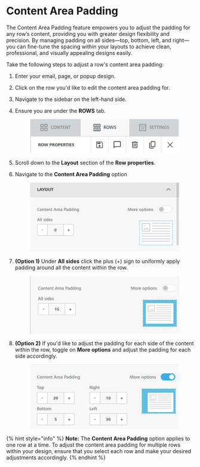 # Content Area Padding

The Content Area Padding feature empowers you to adjust the padding for any row’s content, providing you with greater design flexibility and precision. By managing padding on all sides—top, bottom, left, and right—you can fine-tune the spacing within your layouts to achieve clean, professional, and visually appealing designs easily.

Take the following steps to adjust a row's content area padding:

1. Enter your email, page, or popup design.
2. Click on the row you'd like to edit the content area padding for.
3. Navigate to the sidebar on the left-hand side.
4.  Ensure you are under the **ROWS** tab.

    <div align="left"><figure><img src="../.gitbook/assets/CleanShot 2024-12-12 at 16.50.54.png" alt=""><figcaption></figcaption></figure></div>
5. Scroll down to the **Layout** section of the **Row properties**.
6.  Navigate to the **Content Area Padding** option

    <div align="left"><figure><img src="../.gitbook/assets/CleanShot 2024-12-12 at 16.51.32 (1).png" alt=""><figcaption></figcaption></figure></div>
7.  **(Option 1)** Under **All sides** click the plus (+) sign to uniformly apply padding around all the content within the row.

    <div align="left"><figure><img src="../.gitbook/assets/CleanShot 2024-12-12 at 16.52.49.png" alt=""><figcaption></figcaption></figure></div>
8.  **(Option 2)** If you'd like to adjust the padding for each side of the content within the row, toggle on **More options** and adjust the padding for each side accordingly.

    <div align="left"><figure><img src="../.gitbook/assets/CleanShot 2024-12-12 at 16.53.32.png" alt=""><figcaption></figcaption></figure></div>

{% hint style="info" %}
**Note:** The **Content Area Padding** option applies to one row at a time. To adjust the content area padding for multiple rows within your design, ensure that you select each row and make your desired adjustments accordingly.
{% endhint %}
